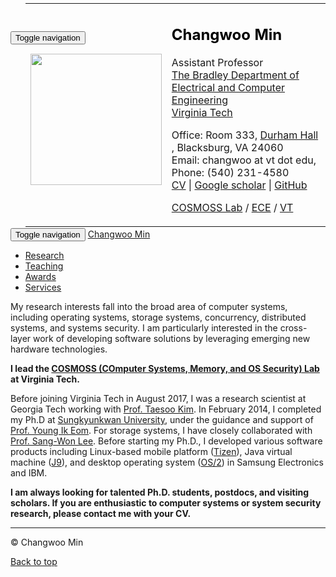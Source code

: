 <!DOCTYPE html>
<html lang="en">
<head>
<title>Dong Hyun Kang - Dong Hyun Kang</title>
<!-- Using the latest rendering mode for IE -->
<meta http-equiv="X-UA-Compatible" content="IE=edge">
<meta charset="utf-8">
<meta name="viewport" content="width=device-width, initial-scale=1.0">



<link rel="canonical" href="/">

<meta name="author" content="Dong Hyun Kang" />
<meta name="description" content="My research interests fall into the broad area of computer systems, including operating systems, storage systems, concurrency, distributed systems, and systems security. I am particularly interested in the cross-layer work of developing software solutions by leveraging emerging new hardware technologies. I lead the COSMOSS (COmputer Systems, Memory, and OS Security …" />

<meta property="og:site_name" content="Dong Hyun Kang" />
<meta property="og:type" content="article"/>
<meta property="og:title" content="Dong Hyun Kang"/>
<meta property="og:url" content="/"/>
<meta property="og:description" content="My research interests fall into the broad area of computer systems, including operating systems, storage systems, concurrency, distributed systems, and systems security. I am particularly interested in the cross-layer work of developing software solutions by leveraging emerging new hardware technologies. I lead the COSMOSS (COmputer Systems, Memory, and OS Security …" />



<!-- Bootstrap -->
<link rel="stylesheet" href="/theme/css/bootstrap.min.css" type="text/css"/>
<link href="/theme/css/font-awesome.min.css" rel="stylesheet">

<link href="/theme/css/pygments/native.css" rel="stylesheet">
<link rel="stylesheet" href="/theme/css/style.css" type="text/css"/>
<link href="/assets/css/cosmoss.css?1593616795.634994" rel="stylesheet">

<link href="/feeds/all.atom.xml" type="application/atom+xml" rel="alternate"
title="Changwoo Min ATOM Feed"/>


</head>
<body>

<!-- Introme -->
<div class="container" style="padding:-80px;" background="white">
<div class="navbar-header">
<button type="button" class="navbar-toggle" data-toggle="collapse" data-target=".navbar-ex1-collapse">
<span class="sr-only">Toggle navigation</span>
<span class="icon-bar"></span>
<span class="icon-bar"></span>
<span class="icon-bar"></span>
</button>
</div>
<div class="collapse navbar-collapse navbar-ex1-collapse">
<ul class="nav navbar-nav">
<table class="table" style="margin: -80px auto; color= white;">
<tbody>
<tr>
<tr></tr>
<td align="left">
<p>
</p>
<p></p>
<img src="/assets/img/changwoo_min.png" height="210" length="210">
</td>
<td align="left">
<h2 style="color:black;">Changwoo Min</h2>

<p>Assistant Professor<br>
<a href="https://ece.vt.edu/">The Bradley Department of Electrical and Computer Engineering <a><br>
<a href="https://vt.edu/">Virginia Tech </a><br>
</p>

<p>Office: Room 333,
<a href="https://www.google.com/maps/place/Durham+Hall,+Blacksburg,+VA+24060/"> Durham Hall </a>,
Blacksburg, VA 24060 <br>
Email: changwoo at vt dot edu, Phone: (540) 231-4580<br>
<a href="/assets/pdfs/cv.pdf">CV</a> |
<a href="https://scholar.google.com/citations?user=6VDjaN4AAAAJ">Google scholar</a> |
<a href="https://github.com/multics69">GitHub</a>
</p>
<p>
<a href="https://cosmoss-vt.github.io/">COSMOSS Lab</a> / <a href="https://ece.vt.edu/">ECE</a> / <a href="https://vt.edu/">VT</a> </p>

<p> </p>
</td>
</tr>
</tbody></table>
<br> <br> <br> <br>
</ul>
<ul class="nav navbar-nav navbar-right">
</ul>
</div>
</div><!-- End Introme -->

<div class="navbar navbar-default" role="navigation">
<div class="container">
<div class="navbar-header">
<button type="button" class="navbar-toggle" data-toggle="collapse" data-target=".navbar-ex1-collapse">
<span class="sr-only">Toggle navigation</span>
<span class="icon-bar"></span>
<span class="icon-bar"></span>
<span class="icon-bar"></span>
</button>
<a href="/" class="navbar-brand">
Changwoo Min            </a>
	</div>
<div class="collapse navbar-collapse navbar-ex1-collapse">
<ul class="nav navbar-nav">
<li><a href="/pages/research.html">
Research
</a></li>
<li><a href="/pages/teaching.html">
Teaching
</a></li>
<li><a href="/pages/awards.html">
Awards
</a></li>
<li><a href="/pages/services.html">
Services
</a></li>
</ul>
<ul class="nav navbar-nav navbar-right">
</ul>
</div>
<!-- /.navbar-collapse -->
</div>
</div> <!-- /.navbar -->

<!-- Banner -->
<!-- End Banner -->

<!-- Content Container -->
<div class="container">
<div class="row">
<div class="col-lg-12">
<section id="content" class="body">
<!-- <h1 class="entry-title">Changwoo Min</h1> -->

<div class="entry-content">
<!-- research area -->

<p>My research interests fall into the broad area of computer systems,
including operating systems, storage systems, concurrency, distributed
systems, and systems security. I am particularly interested in the
cross-layer work of developing software solutions by leveraging
emerging new hardware technologies.</p>
<!-- intro lab -->

<p><strong>I lead the <a href="https://cosmoss-vt.github.io/">COSMOSS (COmputer Systems, Memory, and OS Security)
Lab</a> at Virginia Tech.</strong></p>
<!-- background -->

<p>Before joining Virginia Tech in August 2017, I was a research
scientist at Georgia Tech working with <a href="https://taesoo.kim/">Prof. Taesoo
Kim</a>. In February 2014, I completed my Ph.D at
<a href="https://www.skku.edu/eng/">Sungkyunkwan University</a>, under the
guidance and support of <a href="http://dclab.skku.ac.kr/xe/index.php?mid=DCLab_Prof">Prof. Young Ik
Eom</a>. For storage
systems, I have closely collaborated with <a href="http://prof.icc.skku.ac.kr/~swlee/">Prof. Sang-Won
Lee</a>. Before starting my Ph.D., I
developed various software products including Linux-based mobile
platform (<a href="https://en.wikipedia.org/wiki/Tizen">Tizen</a>), Java virtual
machine (<a href="https://en.wikipedia.org/wiki/IBM_J9">J9</a>), and desktop
operating system (<a href="https://en.wikipedia.org/wiki/OS/2">OS/2</a>) in
Samsung Electronics and IBM.</p>
<!-- hiring  -->

<p><strong>I am always looking for talented Ph.D. students, postdocs, and
visiting scholars. If you are enthusiastic to computer systems or
system security research, please contact me with your CV.</strong></p>
</div>
</section>
</div>
</div>
</div>
<!-- End Content Container -->

<footer>
<div class="container">
<hr>
<div class="row">
<div class="col-xs-10">&copy;  Changwoo Min         </div>
<div class="col-xs-2"><p class="pull-right"><i class="fa fa-arrow-up"></i> <a href="#">Back to top</a></p></div>
</div>
</div>
</footer>
<script src="/theme/js/jquery.min.js"></script>

<!-- Include all compiled plugins (below), or include individual files as needed -->
<script src="/theme/js/bootstrap.min.js"></script>

<!-- Enable responsive features in IE8 with Respond.js (https://github.com/scottjehl/Respond) -->
<script src="/theme/js/respond.min.js"></script>




</body>
</html>
